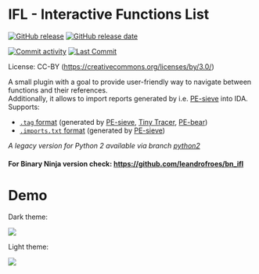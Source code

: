 # IFL - Interactive Functions List

[![GitHub release](https://img.shields.io/github/release/hasherezade/ida_ifl.svg)](https://github.com/hasherezade/ida_ifl/releases)
[![GitHub release date](https://img.shields.io/github/release-date/hasherezade/ida_ifl?color=blue)](https://github.com/hasherezade/ida_ifl/releases)

[![Commit activity](https://img.shields.io/github/commit-activity/m/hasherezade/ida_ifl)](https://github.com/hasherezade/ida_ifl/commits)
[![Last Commit](https://img.shields.io/github/last-commit/hasherezade/ida_ifl/master)](https://github.com/hasherezade/ida_ifl/commits)


License: CC-BY (https://creativecommons.org/licenses/by/3.0/)

A small plugin with a goal to provide user-friendly way to navigate between functions and their references.<br/>
Additionally, it allows to import reports generated by i.e. [PE-sieve](https://github.com/hasherezade/pe-sieve/wiki/1.-FAQ) into IDA. Supports:
+ [`.tag` format](https://github.com/hasherezade/tiny_tracer/wiki/Using-the-TAGs-with-disassemblers-and-debuggers) (generated by [PE-sieve](https://github.com/hasherezade/pe-sieve), [Tiny Tracer](https://github.com/hasherezade/tiny_tracer), [PE-bear](https://github.com/hasherezade/pe-bear-releases))
+ [`.imports.txt` format](https://github.com/hasherezade/pe-sieve/wiki/4.3.-Import-table-reconstruction-(imp)) (generated by [PE-sieve](https://github.com/hasherezade/pe-sieve))

*A legacy version for Python 2 available via branch [python2](https://github.com/hasherezade/ida_ifl/tree/python2)*

####  For Binary Ninja version check: https://github.com/leandrofroes/bn_ifl

Demo
==

Dark theme:

![](https://github.com/hasherezade/ida_ifl/blob/master/img/ida_ifl_dark.png)

Light theme:

![](https://github.com/hasherezade/ida_ifl/blob/master/img/ida_ifl_default.png)
